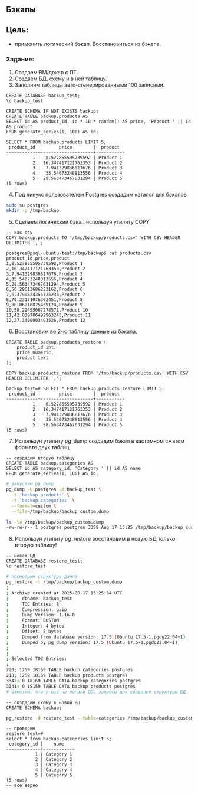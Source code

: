## Бэкапы

## Цель:
- применить логический бэкап. Восстановиться из бэкапа.

### Задание:
1. Создаем ВМ/докер c ПГ. 
2. Создаем БД, схему и в ней таблицу.
3. Заполним таблицы авто-сгенерированными 100 записями.
```postgresql
CREATE DATABASE backup_test;
\c backup_test

CREATE SCHEMA IF NOT EXISTS backup;
CREATE TABLE backup.products AS
SELECT id AS product_id, id * 10 * random() AS price, 'Product ' || id AS product
FROM generate_series(1, 100) AS id;

SELECT * FROM backup.products LIMIT 5;
 product_id |       price        |  product
------------+--------------------+-----------
          1 |  8.527855595739592 | Product 1
          2 | 16.347417121763353 | Product 2
          3 |  7.941329836817676 | Product 3
          4 |  35.54673248813556 | Product 4
          5 | 28.563473467631294 | Product 5
(5 rows)
```
4. Под линукс пользователем Postgres создадим каталог для бэкапов
```bash
sudo su postgres
mkdir -p /tmp/backup
```
5. Сделаем логический бэкап используя утилиту COPY
```postgresql
-- как csv
COPY backup.products TO '/tmp/backup/products.csv' WITH CSV HEADER DELIMITER ',';

postgres@psql-ubuntu-test:/tmp/backup$ cat products.csv
product_id,price,product
1,8.527855595739592,Product 1
2,16.347417121763353,Product 2
3,7.941329836817676,Product 3
4,35.54673248813556,Product 4
5,28.563473467631294,Product 5
6,50.29613686223162,Product 6
7,6.3790524355725235,Product 7
8,70.23171076392451,Product 8
9,80.06216825439124,Product 9
10,59.22455067278571,Product 10
11,42.039786492963245,Product 11
12,27.3400003493526,Product 12
```
6. Восстановим во 2-ю таблицу данные из бэкапа.
```postgresql
CREATE TABLE backup.products_restore (
    product_id int,
    price numeric,
    product text
);

COPY backup.products_restore FROM '/tmp/backup/products.csv' WITH CSV HEADER DELIMITER ',';

backup_test=# SELECT * FROM backup.products_restore LIMIT 5;
 product_id |       price        |  product
------------+--------------------+-----------
          1 |  8.527855595739592 | Product 1
          2 | 16.347417121763353 | Product 2
          3 |  7.941329836817676 | Product 3
          4 |  35.54673248813556 | Product 4
          5 | 28.563473467631294 | Product 5
(5 rows)
```
7. Используя утилиту pg_dump создадим бэкап в кастомном сжатом формате двух таблиц
```postgresql
-- создадим вторую таблицу
CREATE TABLE backup.categories AS
SELECT id AS category_id, 'Category ' || id AS name
FROM generate_series(1, 100) AS id;
```

```bash
# запустим pg_dump
pg_dump -U postgres -d backup_test \
  -t 'backup.products' \
  -t 'backup.categories' \
  --format=custom \
  --file=/tmp/backup/backup_custom.dump

ls -la /tmp/backup/backup_custom.dump
-rw-rw-r-- 1 postgres postgres 3358 Aug 17 13:25 /tmp/backup/backup_custom.dump
```
8. Используя утилиту pg_restore восстановим в новую БД только вторую таблицу!
```postgresql
-- новая БД
CREATE DATABASE restore_test;
\c restore_test
```

```bash
# посмотрим структуру дампа
pg_restore -l /tmp/backup/backup_custom.dump
;
; Archive created at 2025-08-17 13:25:34 UTC
;     dbname: backup_test
;     TOC Entries: 8
;     Compression: gzip
;     Dump Version: 1.16-0
;     Format: CUSTOM
;     Integer: 4 bytes
;     Offset: 8 bytes
;     Dumped from database version: 17.5 (Ubuntu 17.5-1.pgdg22.04+1)
;     Dumped by pg_dump version: 17.5 (Ubuntu 17.5-1.pgdg22.04+1)
;
;
; Selected TOC Entries:
;
220; 1259 18169 TABLE backup categories postgres
218; 1259 18159 TABLE backup products postgres
3342; 0 18169 TABLE DATA backup categories postgres
3341; 0 18159 TABLE DATA backup products postgres
# отметим, что у нас не попали DDL запросы для создания структуры БД
```

```postgresql
-- создадим схему в новой БД
CREATE SCHEMA backup;
```

```bash
pg_restore -d restore_test --table=categories /tmp/backup/backup_custom.dump
```

```postgresql
-- проверим
restore_test=# 
select * from backup.categories limit 5;
 category_id |    name
-------------+------------
           1 | Category 1
           2 | Category 2
           3 | Category 3
           4 | Category 4
           5 | Category 5
(5 rows)
-- все верно
```